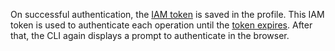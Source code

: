 
On successful authentication, the [IAM token](../../iam/concepts/authorization/iam-token.md) is saved in the profile. This IAM token is used to authenticate each operation until the [token expires](../../iam/concepts/authorization/iam-token.md). After that, the CLI again displays a prompt to authenticate in the browser.

